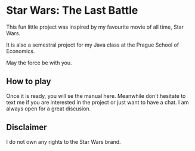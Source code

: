 # Star Wars: The Last Battle 

This fun little project was inspired by my favourite movie of all time, Star Wars. 

It is also a semestral project for my Java class at the Prague School of Economics. 

May the force be with you.

## How to play

Once it is ready, you will se the manual here.
Meanwhile don't hesitate to text me if you are interested in the project or just want to have a chat.
I am always open for a great discusion.

## Disclaimer

I do not own any rights to the Star Wars brand.


